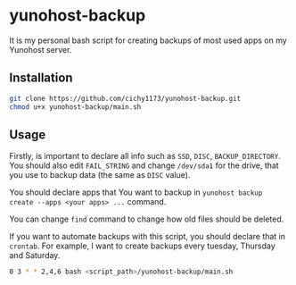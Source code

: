 # yunohost-backup

It is my personal bash script for creating backups of most used apps on my Yunohost server.

## Installation

```bash
git clone https://github.com/cichy1173/yunohost-backup.git
chmod u+x yunohost-backup/main.sh
```
## Usage
Firstly, is important to declare all info such as `SSD`, `DISC`, `BACKUP_DIRECTORY`. You should also edit `FAIL_STRING` and change `/dev/sda1` for the drive, that you use to backup data (the same as `DISC` value).

You should declare apps that You want to backup in `yunohost backup create --apps <your apps> ...` command.

You can change `find` command to change how old files should be deleted. 

If you want to automate backups with this script, you should declare that in `crontab`. For example, I want to create backups every tuesday, Thursday and Saturday. 
```bash
0 3 * * 2,4,6 bash <script_path>/yunohost-backup/main.sh
```
